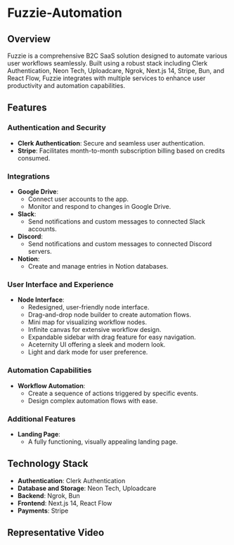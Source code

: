 # Fuzzie-Automation

## Overview

Fuzzie is a comprehensive B2C SaaS solution designed to automate various user workflows seamlessly. Built using a robust stack including Clerk Authentication, Neon Tech, Uploadcare, Ngrok, Next.js 14, Stripe, Bun, and React Flow, Fuzzie integrates with multiple services to enhance user productivity and automation capabilities.

## Features

### Authentication and Security
- **Clerk Authentication**: Secure and seamless user authentication.
- **Stripe**: Facilitates month-to-month subscription billing based on credits consumed.

### Integrations
- **Google Drive**: 
  - Connect user accounts to the app.
  - Monitor and respond to changes in Google Drive.
- **Slack**:
  - Send notifications and custom messages to connected Slack accounts.
- **Discord**:
  - Send notifications and custom messages to connected Discord servers.
- **Notion**:
  - Create and manage entries in Notion databases.

### User Interface and Experience
- **Node Interface**:
  - Redesigned, user-friendly node interface.
  - Drag-and-drop node builder to create automation flows.
  - Mini map for visualizing workflow nodes.
  - Infinite canvas for extensive workflow design.
  - Expandable sidebar with drag feature for easy navigation.
  - Aceternity UI offering a sleek and modern look.
  - Light and dark mode for user preference.

### Automation Capabilities
- **Workflow Automation**:
  - Create a sequence of actions triggered by specific events.
  - Design complex automation flows with ease.
  
### Additional Features
- **Landing Page**:
  - A fully functioning, visually appealing landing page.

## Technology Stack

- **Authentication**: Clerk Authentication
- **Database and Storage**: Neon Tech, Uploadcare
- **Backend**: Ngrok, Bun
- **Frontend**: Next.js 14, React Flow
- **Payments**: Stripe

## Representative Video
